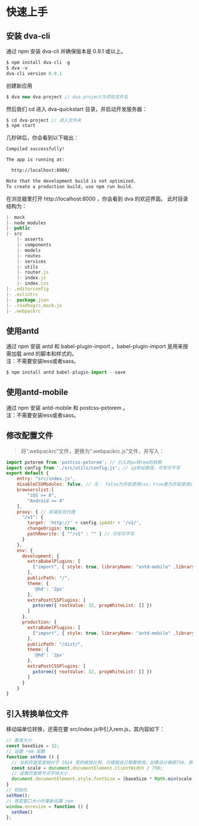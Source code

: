 # 快速上手
## 安装 dva-cli
通过 npm 安装 dva-cli 并确保版本是 0.9.1 或以上。
``` js
$ npm install dva-cli -g
$ dva -v
dva-cli version 0.9.1
```

创建新应用
``` js
$ dva new dva-project // dva-project为项目文件名
```

然后我们 cd 进入 dva-quickstart 目录，并启动开发服务器：
``` js
$ cd dva-project // 进入文件夹
$ npm start
```
几秒钟后，你会看到以下输出：
``` sh
Compiled successfully!

The app is running at:

  http://localhost:8000/

Note that the development build is not optimized.
To create a production build, use npm run build.
```
在浏览器里打开 http://localhost:8000 ，你会看到 dva 的欢迎界面。
此时目录结构为：
``` js
|- mock
|- node_modules
|- public
|- src
    |- asserts
    |- components
    |- models
    |- routes
    |- services
    |- utils
    |- router.js
    |- index.js
    |- index.css
|- .editorconfig
|- .eslintrc
|-  package.json
|- .roadhogrc.mock.js
|- .webpackrc
```
## 使用antd
通过 npm 安装 antd 和 babel-plugin-import 。babel-plugin-import 是用来按需加载 antd 的脚本和样式的。<br/>
注：不需要安装less或者sass。
``` js
$ npm install antd babel-plugin-import --save
```

## 使用antd-mobile
通过 npm 安装 antd-mobile 和 postcss-pxtorem 。<br/>
注：不需要安装less或者sass。

## 修改配置文件
> 将“.webpackrc”文件，更换为“.webpackrc.js”文件，并写入：
``` js
import pxtorem from 'postcss-pxtorem'; // 引入的px转rem的依赖
import config from './src/utils/config.js'; // ip地址路径，可写可不写
export default {
    entry: "src/index.js",
    disableCSSModules: false, // 注： false为开启使用css，true是为开启使用sass或者less。
    browserslist:[
        "iOS >= 8", 
        "Android >= 4"
    ],
    proxy: { // 前端反向代理
      "/v1": {
        target: 'http://' + config.ipAddr + '/v1/',
        changeOrigin: true,
        pathRewrite: { "^/v1" : "" } // 可写可不写
      }
    },
    env: {
      development: {
        extraBabelPlugins: [
          ["import", { style: true, libraryName: "antd-mobile" ,libraryDirectory: "es"}] // 注：true为开启less或者sass写法，或者使用css则写法为： style: "css"
        ],
        publicPath: "/",
        theme: {
          '@hd': '2px'
        },
        extraPostCSSPlugins: [
          pxtorem({ rootValue: 32, propWhiteList: [] })
        ]
      },
      production: {
        extraBabelPlugins: [
          ["import", { style: true, libraryName: "antd-mobile" ,libraryDirectory: "es"}]
        ],
        publicPath: "/dist/",
        theme: {
          '@hd': '2px'
        },
        extraPostCSSPlugins: [
          pxtorem({ rootValue: 32, propWhiteList: [] })
        ]
      }
    }
}
```
## 引入转换单位文件

移动端单位转换，还需在要 src/index.js中引入rem.js，其内容如下：

``` js
// 基准大小
const baseSize = 32;
// 设置 rem 函数
function setRem () {
  // 当前页面宽度相对于 1024 宽的缩放比例，可根据自己需要修改。如果设计稿是750，那就改为750, 移动端设计稿基本为750
  const scale = document.documentElement.clientWidth / 750;
  // 设置页面根节点字体大小
  document.documentElement.style.fontSize = (baseSize * Math.min(scale, 2)) + 'px';
}
// 初始化
setRem();
// 改变窗口大小时重新设置 rem
window.onresize = function () {
  setRem()
};
```